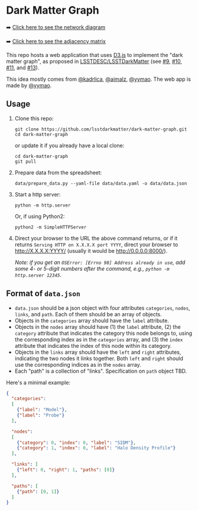 # Dark Matter Graph

➡️ [Click here to see the network diagram](https://lsstdarkmatter.github.io/dark-matter-graph/)

➡️ [Click here to see the adjacency matrix](https://lsstdarkmatter.github.io/dark-matter-graph/matrix.html)


This repo hosts a web application that uses [D3.js](https://d3js.org/) to implement the "dark matter graph", as proposed in
[LSSTDESC/LSSTDarkMatter](https://github.com/LSSTDESC/LSSTDarkMatter) (see [#9](https://github.com/LSSTDESC/LSSTDarkMatter/issues/9),
[#10](https://github.com/LSSTDESC/LSSTDarkMatter/issues/10),
[#11](https://github.com/LSSTDESC/LSSTDarkMatter/issues/11), and
[#13](https://github.com/LSSTDESC/LSSTDarkMatter/issues/13)).

This idea mostly comes from [@kadrlica](https://github.com/kadrlica), [@aimalz](https://github.com/aimalz), [@yymao](https://github.com/yymao).
The web app is made by [@yymao](https://yymao.github.io/).

## Usage

1. Clone this repo:
   ```
   git clone https://github.com/lsstdarkmatter/dark-matter-graph.git
   cd dark-matter-graph
   ```
   or update it if you already have a local clone:
   ```
   cd dark-matter-graph
   git pull
   ```

2. Prepare data from the spreadsheet:
   ```
   data/prepare_data.py --yaml-file data/data.yaml -o data/data.json
   ```

3. Start a http server:
   ```
   python -m http.server
   ```
   Or, if using Python2:
   ```
   python2 -m SimpleHTTPServer
   ```

4. Direct your browser to the URL the above command returns, or if it returns `Serving HTTP on X.X.X.X port YYYY`,
   direct your browser to http://X.X.X.X:YYYY/ (usually it would be http://0.0.0.0:8000/).

   _Note: if you get an `OSError: [Errno 98] Address already in use`, add some 4- or 5-digit numbers after the command, e.g., `python -m http.server 12345`_.

## Format of `data.json`

- `data.json` should be a json object with four attributes `categories`, `nodes`, `links`, and `path`. Each of them should be an array of objects.
- Objects in the `categories` array should have the `label` attribute.
- Objects in the `nodes` array should have (1) the `label` attribute, (2) the `category` attribute that indicates the category this node belongs to, using the corresponding index as in the `categories` array, and (3) the `index` attribute that indicates the index of this node within its category.
- Objects in the `links` array should have the `left` and `right` attributes, indicating the two nodes it links together. Both `left` and `right` should use the corresponding indices as in the `nodes` array.
- Each "path" is a collection of "links". Specification on `path` object TBD.

Here's a minimal example:
```json
{
  "categories":
  [
    {"label": "Model"},
    {"label": "Probe"}
  ],

  "nodes":
  [
    {"category": 0, "index": 0, "label": "SIDM"},
    {"category": 1, "index": 0, "label": "Halo Density Profile"}
  ],

  "links": [
    {"left": 0, "right": 1, "paths": [0]}
  ],

  "paths": [
    {"path": [0, 1]}
  ]
}
```
